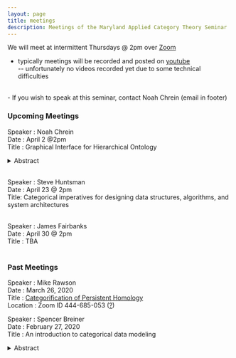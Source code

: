 ```yaml
---
layout: page
title: meetings
description: Meetings of the Maryland Applied Category Theory Seminar
---
```

We will meet at intermittent Thursdays @ 2pm over [Zoom](zoom.us)
- typically meetings will be recorded and posted on [youtube](https://www.youtube.com/channel/UCt912tGdm6vYlIMCqklxfoQ)  
-- unfortunately no videos recorded yet due to some technical difficulties  
<br/>
- If you wish to speak at this seminar, contact Noah Chrein (email in footer)

### Upcoming Meetings
Speaker : Noah Chrein  
Date : April 2 @2pm  
Title : Graphical Interface for Hierarchical Ontology  
<details><summary>Abstract</summary>
<p>
I will speak about hierarchical methods of conceptual representation and a graphical interface I built over the summer to interact with them.
</p>
</details>  
<br/>


Speaker : Steve Huntsman  
Date : April 23 @ 2pm  
Title: Categorical imperatives for designing data structures, algorithms, and system architectures  
<br/>

Speaker : James Fairbanks  
Date : April 30 @ 2pm  
Title : TBA  
<br/>

### Past Meetings
Speaker : Mike Rawson  
Date : March 26, 2020  
Title : [Categorification of Persistent Homology](../assets/docs/Mike_Rawson_March_26.pdf)  
Location : Zoom ID 444-685-053 ([?](https://zoom.us/join))
<br/>

Speaker : Spencer Breiner  
Date : February 27, 2020  
Title : An introduction to categorical data modeling  
<details><summary>Abstract</summary>
<p>
This talk will give an informal and accessible introduction to the use of category theory for modeling logical (or ontological) information. Topics will include the relationship between categories and graphs, logical structures in a category and functorial semantics. If time allows, I will also say a bit about how these approaches generalize to other structures like monoidal categories and operads.
</p>
</details>
<br/>
